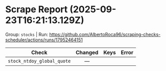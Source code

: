 # Scrape Report (2025-09-23T16:21:13.129Z)

Group: `stocks`  |  Run: https://github.com/AlbertoRoca96/scraping-checks-scheduler/actions/runs/17952464151

| Check | Changed | Keys | Error |
|---|:---:|:--|:--|
| `stock_ntdoy_global_quote` | — |  |  |

